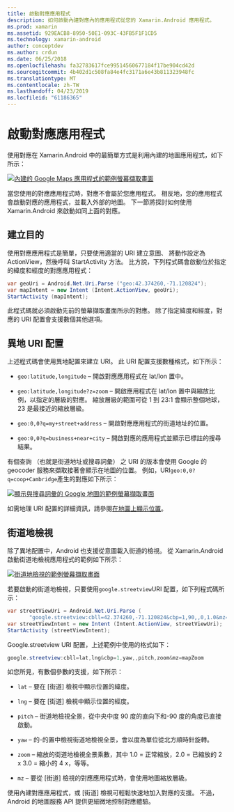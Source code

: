 ```yaml
---
title: 啟動對應應用程式
description: 如何啟動內建對應內的應用程式從您的 Xamarin.Android 應用程式。
ms.prod: xamarin
ms.assetid: 929EACB8-8950-50E1-093C-43FB5F1F1CD5
ms.technology: xamarin-android
author: conceptdev
ms.author: crdun
ms.date: 06/25/2018
ms.openlocfilehash: fa32783617fce99514560677184f17be904cd42d
ms.sourcegitcommit: 4b402d1c508fa84e4fc3171a6e43b811323948fc
ms.translationtype: MT
ms.contentlocale: zh-TW
ms.lasthandoff: 04/23/2019
ms.locfileid: "61186365"
---
```

# <a name="launching-the-maps-application"></a>啟動對應應用程式

使用對應在 Xamarin.Android 中的最簡單方式是利用內建的地圖應用程式，如下所示：

[![內建的 Google Maps 應用程式的範例螢幕擷取畫面](maps-application-images/01-mapsapplication.png)](maps-application-images/01-mapsapplication.png#lightbox)

當您使用的對應應用程式時，對應不會屬於您應用程式。 相反地，您的應用程式會啟動對應的應用程式，並載入外部的地圖。 下一節將探討如何使用 Xamarin.Android 來啟動如同上面的對應。


## <a name="creating-the-intent"></a>建立目的

使用對應應用程式是簡單，只要使用適當的 URI 建立意圖、 將動作設定為 ActionView，然後呼叫 StartActivity 方法。 比方說，下列程式碼會啟動位於指定的緯度和經度的對應應用程式：

```csharp
var geoUri = Android.Net.Uri.Parse ("geo:42.374260,-71.120824");
var mapIntent = new Intent (Intent.ActionView, geoUri);
StartActivity (mapIntent);
```

此程式碼就必須啟動先前的螢幕擷取畫面所示的對應。 除了指定緯度和經度，對應的 URI 配置會支援數個其他選項。


## <a name="geo-uri-scheme"></a>異地 URI 配置

上述程式碼會使用異地配置來建立 URI。 此 URI 配置支援數種格式，如下所示：

-   `geo:latitude,longitude` &ndash; 開啟對應應用程式在 lat/lon 置中。 

-   `geo:latitude,longitude?z=zoom` &ndash; 開啟應用程式在 lat/lon 置中與縮放比例，以指定的層級的對應。 縮放層級的範圍可從 1 到 23:1 會顯示整個地球，23 是最接近的縮放層級。

-   `geo:0,0?q=my+street+address` &ndash; 開啟對應應用程式的街道地址的位置。 

-   `geo:0,0?q=business+near+city` &ndash; 開啟對應的應用程式並顯示已標註的搜尋結果。 


有個查詢 （也就是街道地址或搜尋詞彙） 之 URI 的版本會使用 Google 的 geocoder 服務來擷取接著會顯示在地圖的位置。 例如，URI`geo:0,0?q=coop+Cambridge`產生的對應如下所示：

[![顯示與搜尋詞彙的 Google 地圖的範例螢幕擷取畫面](maps-application-images/02-mapsearch.png)](maps-application-images/02-mapsearch.png#lightbox)



如需地理 URI 配置的詳細資訊，請參閱[在地圖上顯示位置](https://developer.android.com/guide/components/intents-common.html#Maps)。


## <a name="street-view"></a>街道地檢視

除了異地配置中，Android 也支援從意圖載入街道的檢視。 從 Xamarin.Android 啟動街道地檢視應用程式的範例如下所示：

[![街道地檢視的範例螢幕擷取畫面](maps-application-images/03-streetview.png)](maps-application-images/03-streetview.png#lightbox)

若要啟動的街道地檢視，只要使用`google.streetview`URI 配置，如下列程式碼所示：

```csharp
var streetViewUri = Android.Net.Uri.Parse (
       "google.streetview:cbll=42.374260,-71.120824&cbp=1,90,,0,1.0&mz=20");  
var streetViewIntent = new Intent (Intent.ActionView, streetViewUri);  
StartActivity (streetViewIntent);
```

Google.streetview URI 配置，上述範例中使用的格式如下：

```csharp
google.streetview:cbll=lat,lng&cbp=1,yaw,,pitch,zoom&mz=mapZoom
```

如您所見，有數個參數的支援，如下所示：

-   `lat` &ndash; 要在 [街道] 檢視中顯示位置的緯度。

-   `lng` &ndash; 要在 [街道] 檢視中顯示位置的經度。

-   `pitch` &ndash; 街道地檢視全景，從中央中度 90 度的直向下和-90 度的角度已直接啟動。

-   `yaw` &ndash; 的-的置中檢視街道地檢視全景，會以度為單位從北方順時針旋轉。

-   `zoom` &ndash; 縮放的街道地檢視全景乘數，其中 1.0 = 正常縮放，2.0 = 已縮放的 2 x 3.0 = 縮小的 4 x，等等。

-   `mz` &ndash; 要從 [街道] 檢視的對應應用程式時，會使用地圖縮放層級。


使用內建對應應用程式，或 [街道] 檢視可輕鬆快速地加入對應的支援。 不過，Android 的地圖服務 API 提供更細微地控制對應體驗。
